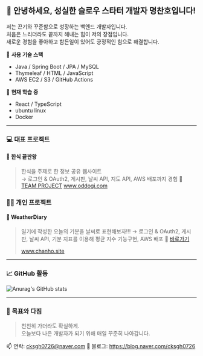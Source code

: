 ## 👋 안녕하세요, 성실한 슬로우 스타터 개발자 명찬호입니다!

저는 끈기와 꾸준함으로 성장하는 백엔드 개발자입니다.  
처음은 느리더라도 끝까지 해내는 힘이 저의 장점입니다.  
새로운 경험을 좋아하고 함든일이 있어도 긍정적인 힘으로 해결합니다.

📌 **사용 기술 스택**  
- Java / Spring Boot / JPA / MySQL  
- Thymeleaf / HTML / JavaScript  
- AWS EC2 / S3 / GitHub Actions

🧐 **현재 학습 중**  
- React / TypeScript
- ubuntu linux
- Docker

---

### 💻 대표 프로젝트
#### 🥘 한식 끝판왕
> 한식을 주제로 한 정보 공유 웹사이트  
→ 로그인 & OAuth2, 게시판, 날씨 API, 지도 API, AWS 배포까지 경험
> 🔗 [TEAM PROJECT](https://github.com/ppoonqing/ONEEND_TEAMPROJECT)
> www.oddogi.com

### 👨‍💻 개인 프로젝트
#### 📔 WeatherDiary
> 일기에 작성한 오늘의 기분을 날씨로 표현해보자!!!
→ 로그인 & OAuth2, 게시판, 날씨 API, 기분 지표를 이용해 평균 지수 기능구현,  AWS 배포
> 🔗 [바로가기](https://github.com/ppoonqing/Diary)
> 
> www.chanho.site

---

### 📈 GitHub 활동
![Anurag's GitHub stats](https://github-readme-stats.vercel.app/api?username=ppoonqing&show_icons=true&theme=tokyonight)

---

### 🧭 목표와 다짐
> 천천히 가더라도 확실하게.  
> 오늘보다 나은 개발자가 되기 위해 매일 꾸준히 나아갑니다.

📫 연락: cksgh0726@naver.com
📝 블로그: https://blog.naver.com/cksgh0726

